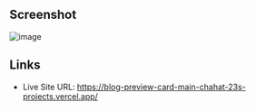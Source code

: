 ## Screenshot
![image](https://github.com/user-attachments/assets/64b48bef-7a1d-44f1-a6c5-940989f1a6f4)


## Links

- Live Site URL: https://blog-preview-card-main-chahat-23s-projects.vercel.app/
